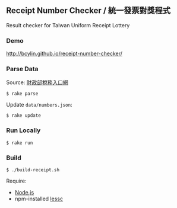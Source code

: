 ## Receipt Number Checker / 統一發票對獎程式

Result checker for Taiwan Uniform Receipt Lottery

### Demo
http://bcylin.github.io/receipt-number-checker/

### Parse Data

Source: [財政部稅務入口網](http://invoice.etax.nat.gov.tw)

    $ rake parse

Update `data/numbers.json`:

    $ rake update

### Run Locally

    $ rake run

### Build

    $ ./build-receipt.sh

Require:

  - [Node.js](http://nodejs.org/)
  - npm-installed [lessc](http://search.npmjs.org/#/less)
